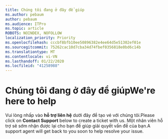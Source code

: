 ```yaml
---
title: Chúng tôi đang ở đây để giúp
ms.author: pebaum
author: pebaum
ms.audience: ITPro
ms.topic: article
ROBOTS: NOINDEX, NOFOLLOW
localization_priority: Priority
ms.openlocfilehash: cccbf8bfb10ee50896382e4ee64d5e51302ef01e
ms.sourcegitcommit: 75262cac10d7cba34d74fbef0356818e0bd6c14b
ms.translationtype: MT
ms.contentlocale: vi-VN
ms.lasthandoff: 01/22/2020
ms.locfileid: "41258988"
---
```

# <a name="were-here-to-help"></a><span data-ttu-id="d3c21-102">Chúng tôi đang ở đây để giúp</span><span class="sxs-lookup"><span data-stu-id="d3c21-102">We're here to help</span></span>

<span data-ttu-id="d3c21-103">Vui lòng nhấp vào **hỗ trợ liên hệ** dưới đây để tạo vé với chúng tôi.</span><span class="sxs-lookup"><span data-stu-id="d3c21-103">Please click on **Contact Support** below to create a ticket with us.</span></span> <span data-ttu-id="d3c21-104">Một nhân viên hỗ trợ sẽ sớm nhận được lại cho bạn để giúp giải quyết vấn đề của bạn.</span><span class="sxs-lookup"><span data-stu-id="d3c21-104">A support agent will get back to you soon to help resolve your issue.</span></span>